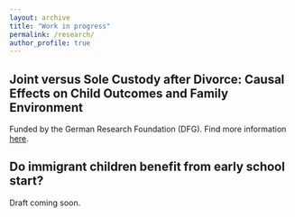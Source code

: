 ```yaml
---
layout: archive
title: "Work in progress"
permalink: /research/
author_profile: true
---
```


## Joint versus Sole Custody after Divorce: Causal Effects on Child Outcomes and Family Environment
Funded by the German Research Foundation (DFG). Find more information [here](https://www.ifo.de/en/project/2021-07-01/joint-versus-sole-custody-after-divorce-causal-effects-child-outcomes-and-family). 


## Do immigrant children benefit from early school start?
Draft coming soon.
